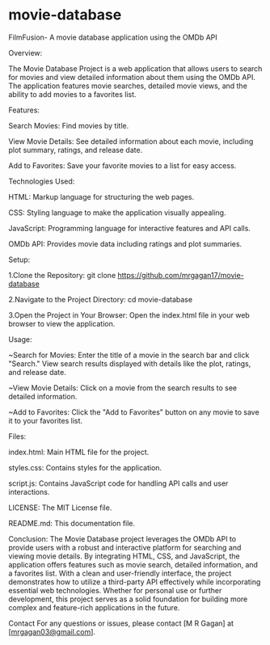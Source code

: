 # movie-database
FilmFusion-
A movie database application using the OMDb API

Overview:

The Movie Database Project is a web application that allows users to search for movies and view detailed information about them using the OMDb API. The application features movie searches, detailed movie views, and the ability to add movies to a favorites list.

Features:

Search Movies: Find movies by title. 

View Movie Details: See detailed information about each movie, including plot summary, ratings, and release date. 

Add to Favorites: Save your favorite movies to a list for easy access.

Technologies Used: 

HTML: Markup language for structuring the web pages.

CSS: Styling language to make the application visually appealing.

JavaScript: Programming language for interactive features and API calls. 

OMDb API: Provides movie data including ratings and plot summaries.

Setup:

1.Clone the Repository: git clone https://github.com/mrgagan17/movie-database

2.Navigate to the Project Directory: cd movie-database

3.Open the Project in Your Browser: Open the index.html file in your web browser to view the application.

Usage:

~Search for Movies: Enter the title of a movie in the search bar and click "Search." View search results displayed with details like the plot, ratings, and release date.

~View Movie Details: Click on a movie from the search results to see detailed information.

~Add to Favorites: Click the "Add to Favorites" button on any movie to save it to your favorites list.

Files: 

index.html: Main HTML file for the project. 

styles.css: Contains styles for the application. 

script.js: Contains JavaScript code for handling API calls and user interactions. 

LICENSE: The MIT License file.

README.md: This documentation file.

Conclusion: 
The Movie Database project leverages the OMDb API to provide users with a robust and interactive platform for searching and viewing movie details. By integrating HTML, CSS, and JavaScript, the application offers features such as movie search, detailed information, and a favorites list. With a clean and user-friendly interface, the project demonstrates how to utilize a third-party API effectively while incorporating essential web technologies. Whether for personal use or further development, this project serves as a solid foundation for building more complex and feature-rich applications in the future.

Contact 
For any questions or issues, please contact [M R Gagan] at [mrgagan03@gmail.com].
